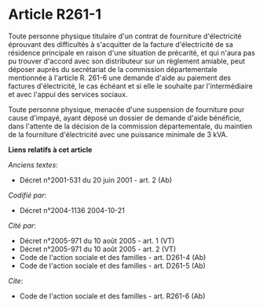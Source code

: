 # Article R261-1

Toute personne physique titulaire d'un contrat de fourniture d'électricité éprouvant des difficultés à s'acquitter de la
facture d'électricité de sa résidence principale en raison d'une situation de précarité, et qui n'aura pas pu trouver
d'accord avec son distributeur sur un règlement amiable, peut déposer auprès du secrétariat de la commission départementale
mentionnée à l'article R. 261-6 une demande d'aide au paiement des factures d'électricité, le cas échéant et si elle le
souhaite par l'intermédiaire et avec l'appui des services sociaux.

Toute personne physique, menacée d'une suspension de fourniture pour cause d'impayé, ayant déposé un dossier de demande
d'aide bénéficie, dans l'attente de la décision de la commission départementale, du maintien de la fourniture d'électricité
avec une puissance minimale de 3 kVA.

**Liens relatifs à cet article**

_Anciens textes_:

  - Décret n°2001-531 du 20 juin 2001 - art. 2 (Ab)

_Codifié par_:

  - Décret n°2004-1136 2004-10-21

_Cité par_:

  - Décret n°2005-971 du 10 août 2005 - art. 1 (VT)
  - Décret n°2005-971 du 10 août 2005 - art. 2 (VT)
  - Code de l'action sociale et des familles - art. D261-4 (Ab)
  - Code de l'action sociale et des familles - art. D261-5 (Ab)

_Cite_:

  - Code de l'action sociale et des familles - art. R261-6 (Ab)
